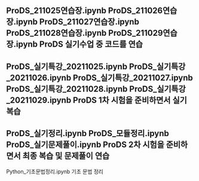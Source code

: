 ProDS_211025연습장.ipynb
ProDS_211026연습장.ipynb
ProDS_211027연습장.ipynb
ProDS_211028연습장.ipynb
ProDS_211029연습장.ipynb         ProDS 실기수업 중 코드를 연습
---------------------------
ProDS_실기특강_20211025.ipynb
ProDS_실기특강_20211026.ipynb
ProDS_실기특강_20211027.ipynb
ProDS_실기특강_20211028.ipynb
ProDS_실기특강_20211029.ipynb     ProDS 1차 시험을 준비하면서 실기 복습 
---------------------------
ProDS_실기정리.ipynb
ProDS_모듈정리.ipynb
ProDS_실기문제풀이.ipynb          ProDS 2차 시험을 준비하면서 최종 복습 및 문제풀이 연습
---------------------------
Python_기초문법정리.ipynb         기초 문법 정리
